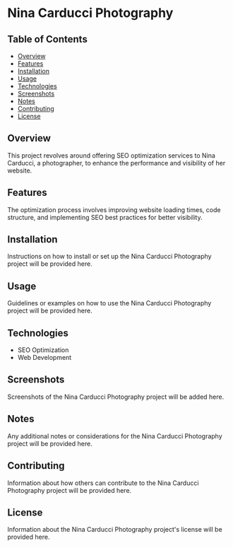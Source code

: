# Nina Carducci Photography

## Table of Contents
- [Overview](#overview)
- [Features](#features)
- [Installation](#installation)
- [Usage](#usage)
- [Technologies](#technologies)
- [Screenshots](#screenshots)
- [Notes](#notes)
- [Contributing](#contributing)
- [License](#license)

## Overview

This project revolves around offering SEO optimization services to Nina Carducci, a photographer, to enhance the performance and visibility of her website.

## Features

The optimization process involves improving website loading times, code structure, and implementing SEO best practices for better visibility.

## Installation

Instructions on how to install or set up the Nina Carducci Photography project will be provided here.

## Usage

Guidelines or examples on how to use the Nina Carducci Photography project will be provided here.

## Technologies

- SEO Optimization
- Web Development

## Screenshots

Screenshots of the Nina Carducci Photography project will be added here.

## Notes

Any additional notes or considerations for the Nina Carducci Photography project will be provided here.

## Contributing

Information about how others can contribute to the Nina Carducci Photography project will be provided here.

## License

Information about the Nina Carducci Photography project's license will be provided here.
